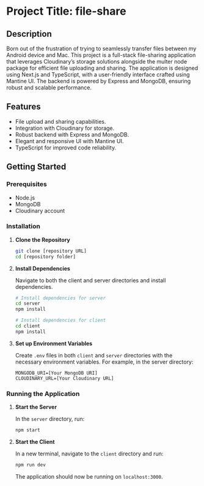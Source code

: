 # Project Title: file-share

## Description

Born out of the frustration of trying to seamlessly transfer files between my Android device and Mac. This project is a full-stack file-sharing application that leverages Cloudinary’s storage solutions alongside the multer node package for efficient file uploading and sharing. The application is designed using Next.js and TypeScript, with a user-friendly interface crafted using Mantine UI. The backend is powered by Express and MongoDB, ensuring robust and scalable performance.

## Features

- File upload and sharing capabilities.
- Integration with Cloudinary for storage.
- Robust backend with Express and MongoDB.
- Elegant and responsive UI with Mantine UI.
- TypeScript for improved code reliability.

## Getting Started

### Prerequisites

- Node.js
- MongoDB
- Cloudinary account

### Installation

1. **Clone the Repository**

   ```bash
   git clone [repository URL]
   cd [repository folder]
   ```

2. **Install Dependencies**

   Navigate to both the client and server directories and install dependencies.

   ```bash
   # Install dependencies for server
   cd server
   npm install

   # Install dependencies for client
   cd client
   npm install
   ```

3. **Set up Environment Variables**

   Create `.env` files in both `client` and `server` directories with the necessary environment variables. For example, in the server directory:

   ```plaintext
   MONGODB_URI=[Your MongoDB URI]
   CLOUDINARY_URL=[Your Cloudinary URL]
   ```

### Running the Application

1. **Start the Server**

   In the `server` directory, run:

   ```bash
   npm start
   ```

2. **Start the Client**

   In a new terminal, navigate to the `client` directory and run:

   ```bash
   npm run dev
   ```

   The application should now be running on `localhost:3000`.
